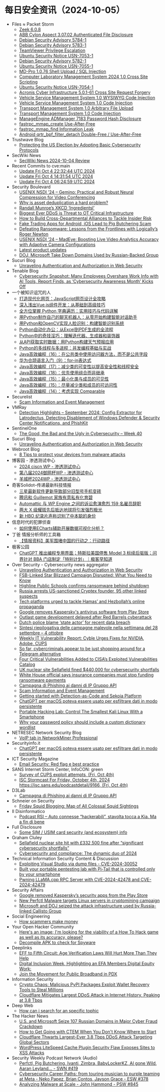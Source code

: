 # 每日安全资讯（2024-10-05）

- Files ≈ Packet Storm
  - [Zeek 6.0.8](https://packetstormsecurity.com/files/182016/zeek-6.0.8.tar.gz)
  - [ABB Cylon Aspect 3.07.02 Authenticated File Disclosure](https://packetstormsecurity.com/files/182015/ZSL-2024-5831.txt)
  - [Debian Security Advisory 5784-1](https://packetstormsecurity.com/files/182014/dsa-5784-1.txt)
  - [Debian Security Advisory 5783-1](https://packetstormsecurity.com/files/182013/dsa-5783-1.txt)
  - [TeamViewer Privilege Escalation](https://packetstormsecurity.com/files/182012/CVE-2024-7479_CVE-2024-7481-main.zip)
  - [Ubuntu Security Notice USN-7053-1](https://packetstormsecurity.com/files/182011/USN-7053-1.txt)
  - [Debian Security Advisory 5782-1](https://packetstormsecurity.com/files/182010/dsa-5782-1.txt)
  - [Ubuntu Security Notice USN-7055-1](https://packetstormsecurity.com/files/182009/USN-7055-1.txt)
  - [MD-Pro 1.0.76 Shell Upload / SQL Injection](https://packetstormsecurity.com/files/182008/mdpro1076-sqlshell.txt)
  - [Computer Laboratory Management System 2024 1.0 Cross Site Scripting](https://packetstormsecurity.com/files/182007/clms202410-xss.txt)
  - [Ubuntu Security Notice USN-7054-1](https://packetstormsecurity.com/files/182006/USN-7054-1.txt)
  - [Acronis Cyber Infrastructure 5.0.1-61 Cross Site Request Forgery](https://packetstormsecurity.com/files/182005/acronisci50161-xsrf.txt)
  - [Vehicle Service Management System 1.0 WYSIWYG Code Injection](https://packetstormsecurity.com/files/182004/vsms10-inject.txt)
  - [Vehicle Service Management System 1.0 Code Injection](https://packetstormsecurity.com/files/182003/vsms10-exec.txt)
  - [Transport Management System 1.0 Arbitrary File Upload](https://packetstormsecurity.com/files/182002/transportms10-upload.txt)
  - [Transport Management System 1.0 Code Injection](https://packetstormsecurity.com/files/182001/transportms10-exec.txt)
  - [ManageEngine ADManager 7183 Password Hash Disclosure](https://packetstormsecurity.com/files/182000/meadmanager7183-disclose.txt)
  - [fastrpc_mmap_create Use-After-Free](https://packetstormsecurity.com/files/181999/GS2024100442451715.tgz)
  - [fastrpc_mmap_find Information Leak](https://packetstormsecurity.com/files/181998/GS2024100442461713.txt)
  - [Android qrtr_bpf_filter_detach Double-Free / Use-After-Free](https://packetstormsecurity.com/files/181997/GS2024100424251712.txt)
- Trustwave Blog
  - [Protecting the US Election by Adopting Basic Cybersecurity Protocols](https://www.trustwave.com/en-us/resources/blogs/trustwave-blog/protecting-the-us-election-by-adopting-basic-cybersecurity-protocols/)
- SecWiki News
  - [SecWiki News 2024-10-04 Review](http://www.sec-wiki.com/?2024-10-04)
- Recent Commits to cve:main
  - [Update Fri Oct  4 22:32:44 UTC 2024](https://github.com/trickest/cve/commit/faf1b7e51087b3290c00ea0f9241ee21436b3201)
  - [Update Fri Oct  4 14:31:54 UTC 2024](https://github.com/trickest/cve/commit/9a693da6189781ee77e0106405ef28512b84e101)
  - [Update Fri Oct  4 06:24:59 UTC 2024](https://github.com/trickest/cve/commit/f2fa54975d143f23e6f4e93f10a3f0de607e1fd6)
- Security Boulevard
  - [USENIX NSDI ’24 – Gemino: Practical and Robust Neural Compression for Video Conferencing](https://securityboulevard.com/2024/10/usenix-nsdi-24-gemino-practical-and-robust-neural-compression-for-video-conferencing/)
  - [Why is asset deduplication a hard problem?](https://securityboulevard.com/2024/10/why-is-asset-deduplication-a-hard-problem/)
  - [Randall Munroe’s XKCD ‘Ingredientsl’](https://securityboulevard.com/2024/10/randall-munroes-xkcd-ingredientsl/)
  - [Biggest Ever DDoS is Threat to OT Critical Infrastructure](https://securityboulevard.com/2024/10/ddos-record-richixbw/)
  - [How to Build Cross-Departmental Alliances to Tackle Insider Risk](https://securityboulevard.com/2024/10/how-to-build-cross-departmental-alliances-to-tackle-insider-risk/)
  - [Fake Trading Apps for Android, iOS Lead to Pig Butchering Scam](https://securityboulevard.com/2024/10/fake-trading-apps-for-android-ios-lead-to-pig-butchering-scam/)
  - [Defeating Ransomware: Lessons from the Frontlines with Logically’s Roger Newton](https://securityboulevard.com/2024/10/defeating-ransomware-lessons-from-the-frontlines-with-logicallys-roger-newton/)
  - [USENIX NSDI ’24 – MadEye: Boosting Live Video Analytics Accuracy with Adaptive Camera Configurations](https://securityboulevard.com/2024/10/usenix-nsdi-24-madeye-boosting-live-video-analytics-accuracy-with-adaptive-camera-configurations/)
  - [Latest product updates](https://securityboulevard.com/2024/10/latest-product-updates/)
  - [DOJ, Microsoft Take Down Domains Used by Russian-Backed Group](https://securityboulevard.com/2024/10/doj-microsoft-take-down-domains-used-by-russian-backed-group/)
- Sucuri Blog
  - [Unraveling Authentication and Authorization in Web Security](https://blog.sucuri.net/2024/10/unraveling-authentication-and-authorization-in-web-security.html)
- Tenable Blog
  - [Cybersecurity Snapshot: Many Employees Overshare Work Info with AI Tools, Report Finds, as ‘Cybersecurity Awareness Month’ Kicks Off](https://www.tenable.com/blog/cybersecurity-snapshot-employees-are-oversharing-work-info-with-ai-tools-cybersecurity)
- 一个被知识诅咒的人
  - [打造现代化网页：JavaScript网页设计全攻略](https://blog.csdn.net/nokiaguy/article/details/142708328)
  - [深入浅出Vue.js组件开发：从基础到高级技巧](https://blog.csdn.net/nokiaguy/article/details/142708222)
  - [全方位掌握 Python 字典遍历：实用技巧与代码详解](https://blog.csdn.net/nokiaguy/article/details/142705452)
  - [用Python制作自己的聊天机器人：从零开始构建智能对话助手](https://blog.csdn.net/nokiaguy/article/details/142705803)
  - [用Python和OpenCV实现人脸识别：构建智能识别系统](https://blog.csdn.net/nokiaguy/article/details/142705867)
  - [Python自动化办公：从Excel到PDF生成的全流程](https://blog.csdn.net/nokiaguy/article/details/142705902)
  - [Python中的奇技淫巧：理解迭代器、生成器和装饰器](https://blog.csdn.net/nokiaguy/article/details/142705954)
  - [从API获取实时数据：用Python构建天气预报应用](https://blog.csdn.net/nokiaguy/article/details/142705934)
  - [Python的多线程与多进程：并发编程基础与实战](https://blog.csdn.net/nokiaguy/article/details/142705830)
  - [Java高效编程（16）：在公共类中使用访问器方法，而不是公共字段](https://blog.csdn.net/nokiaguy/article/details/142702484)
  - [华为仓颉语言入门（9）：for-in表达式](https://blog.csdn.net/nokiaguy/article/details/142702568)
  - [Java高效编程（17）：减少类的可变性以提高安全性和线程安全](https://blog.csdn.net/nokiaguy/article/details/142705027)
  - [Java高效编程（18）：优先使用组合而非继承](https://blog.csdn.net/nokiaguy/article/details/142705131)
  - [Java高效编程（15）：最小化类与成员的可见性](https://blog.csdn.net/nokiaguy/article/details/142702382)
  - [Java高效编程（15）：尽量减少类和成员的可访问性](https://blog.csdn.net/nokiaguy/article/details/142621142)
  - [Java高效编程（14）：考虑实现 Comparable](https://blog.csdn.net/nokiaguy/article/details/142621052)
- Securelist
  - [Scam Information and Event Management](https://securelist.com/miner-campaign-misuses-open-source-siem-agent/114022/)
- VMRay
  - [Detection Highlights – September 2024: Config Extractor for Latrodectus, Detecting Disablement of Windows Defender & Security Center Notifications, and PhishKit](https://www.vmray.com/detection-highlights-september-2024-config-extractor-for-latrodectus-detecting-disablement-of-windows-defender-security-center-notifications-and-phishkit/)
- SentinelOne
  - [The Good, the Bad and the Ugly in Cybersecurity – Week 40](https://www.sentinelone.com/blog/the-good-the-bad-and-the-ugly-in-cybersecurity-week-40-6/)
- Sucuri Blog
  - [Unraveling Authentication and Authorization in Web Security](https://blog.sucuri.net/2024/10/unraveling-authentication-and-authorization-in-web-security.html)
- Webroot Blog
  - [8 Tips to protect your devices from malware attacks](https://www.webroot.com/blog/2024/10/04/8-tips-to-protect-your-devices-from-malware-attacks/)
- 博客园 - 渗透测试中心
  - [2024 ciscn WP - 渗透测试中心](https://www.cnblogs.com/backlion/p/18447431)
  - [第八届2024御网杯WP - 渗透测试中心](https://www.cnblogs.com/backlion/p/18446972)
  - [羊城杯2024WP - 渗透测试中心](https://www.cnblogs.com/backlion/p/18446695)
- 奇客Solidot–传递最新科技情报
  - [三星最新软件更新导致部分旧型号手机变砖](https://www.solidot.org/story?sid=79407)
  - [腾讯和 Guillemot 家族有意私有化育碧](https://www.solidot.org/story?sid=79406)
  - [Automattic 与 WP Engine 之间的诉讼愈演愈烈 159 名雇员辞职](https://www.solidot.org/story?sid=79405)
  - [两大 X 级耀斑先后抵达地球将引发强烈极光](https://www.solidot.org/story?sid=79404)
  - [新 HBO 纪录片声称识别了中本聪的身份](https://www.solidot.org/story?sid=79403)
- 信息时代的犯罪侦查
  - [如何使用ECharts辅助开展数据可视化分析？](https://mp.weixin.qq.com/s?__biz=MzAxNTA4NDAwOQ==&mid=2650736988&idx=1&sn=5e1734a5c81916d6113bf0d3ad513927&chksm=8382d9dab4f550cc2c8fbe9782059486865dfba1150efa8121d5f1347f282775f969fb2935f9&scene=58&subscene=0#rd)
- 丁爸 情报分析师的工具箱
  - [【情报资料】美军围堵中国的行动之：行动路径](https://mp.weixin.qq.com/s?__biz=MzI2MTE0NTE3Mw==&mid=2651146543&idx=1&sn=9d568e4c4fd5bf6e8596695c37bae6d2&chksm=f1af3e15c6d8b7031cda6afb53a0d77d5eaeac6ee4444fbab06c382b83354c4aaebee44cb663&scene=58&subscene=0#rd)
- 极客公园
  - [ChatGPT 推出编程专用界面；特斯拉美国停售 Model 3 标续后驱版；问界针对 BBA 门店制定「特别计划」｜极客早知道](https://mp.weixin.qq.com/s?__biz=MTMwNDMwODQ0MQ==&mid=2653056316&idx=1&sn=9c03a53bae994ce002fbebf6427fc6b2&chksm=7e57108a4920999c254ce78fa4173f54a31c10613384c4d4a0e0953524acba9c3dc419094cdc&scene=58&subscene=0#rd)
- Over Security - Cybersecurity news aggregator
  - [Unraveling Authentication and Authorization in Web Security](https://blog.sucuri.net/2024/10/unraveling-authentication-and-authorization-in-web-security.html)
  - [FSB-Linked Star Blizzard Campaign Disrupted: What You Need to Know](https://flashpoint.io/blog/fsb-star-blizzard-campaign-disrupted/)
  - [Highline Public Schools confirms ransomware behind shutdown](https://www.bleepingcomputer.com/news/security/highline-public-schools-confirms-ransomware-attack-was-behind-september-shut-down/)
  - [Russia arrests US-sanctioned Cryptex founder, 95 other linked suspects](https://www.bleepingcomputer.com/news/security/russia-arrests-us-sanctioned-cryptex-founder-95-other-linked-suspects/)
  - [Tech platforms urged to tackle Hamas’ and Hezbollah’s online propaganda](https://therecord.media/tech-platforms-urged-to-tackle-hezbollah-hamas-propaganda)
  - [Google removes Kaspersky's antivirus software from Play Store](https://www.bleepingcomputer.com/news/security/google-removes-kasperskys-antivirus-software-from-play-store-disables-developer-accounts/)
  - [Outlast game development delayed after Red Barrels cyberattack](https://www.bleepingcomputer.com/news/security/outlast-game-development-delayed-after-red-barrels-cyberattack/)
  - [Dutch police blame ‘state actor’ for recent data breach](https://therecord.media/dutch-police-state-actor-breach)
  - [Sintesi riepilogativa delle campagne malevole nella settimana del 28 settembre – 4 ottobre](https://cert-agid.gov.it/news/sintesi-riepilogativa-delle-campagne-malevole-nella-settimana-del-28-settembre-4-ottobre/)
  - [Weekly IT Vulnerability Report: Cyble Urges Fixes for NVIDIA, Adobe, CUPS](https://cyble.com/blog/weekly-it-vulnerability-report-cyble-urges-fixes-for-nvidia-adobe-cups/)
  - [So far, cybercriminals appear to be just shopping around for a Telegram alternative](https://therecord.media/telegram-alternatives-for-cybercriminals)
  - [Four Critical Vulnerabilities Added to CISA’s Exploited Vulnerabilities Catalog](https://cyble.com/blog/four-critical-vulnerabilities-added-to-cisas-exploited-vulnerabilities-catalog/)
  - [UK nuclear site Sellafield fined $440,000 for cybersecurity shortfalls](https://www.bleepingcomputer.com/news/security/uk-nuclear-site-sellafield-fined-440-000-for-cybersecurity-shortfalls/)
  - [White House official says insurance companies must stop funding ransomware payments](https://therecord.media/cyber-insurance-ransomware-payments-anne-neuberger-op-ed)
  - [Campagna di Phishing ai danni di IP Gruppo API](https://www.d3lab.net/campagna-di-phishing-ai-danni-di-ip-gruppo-api/)
  - [Scam Information and Event Management](https://securelist.com/miner-campaign-misuses-open-source-siem-agent/114022/)
  - [Getting started with Detection-as-Code and Sekoia Platform](https://blog.sekoia.io/getting-started-with-detection-as-code-and-sekoia-platform/)
  - [ChatGPT per macOS poteva essere usato per esfiltrare dati in modo persistente](https://www.securityinfo.it/2024/10/04/chatgpt-per-macos-poteva-essere-usato-per-esfiltrare-dati-a-lungo-termine/)
  - [Portable Hacking Lab: Control The Smallest Kali Linux With a Smartphone](https://www.mobile-hacker.com/2024/10/04/portable-hacking-lab-control-the-smallest-kali-linux-with-a-smartphone/)
  - [Why your password policy should include a custom dictionary wordlist](https://www.bleepingcomputer.com/news/security/why-your-password-policy-should-include-a-custom-dictionary-wordlist/)
- NETRESEC Network Security Blog
  - [VoIP tab in NetworkMiner Professional](https://www.netresec.com/?page=Blog&month=2024-10&post=VoIP-tab-in-NetworkMiner-Professional)
- Securityinfo.it
  - [ChatGPT per macOS poteva essere usato per esfiltrare dati in modo persistente](https://www.securityinfo.it/2024/10/04/chatgpt-per-macos-poteva-essere-usato-per-esfiltrare-dati-a-lungo-termine/?utm_source=rss&utm_medium=rss&utm_campaign=chatgpt-per-macos-poteva-essere-usato-per-esfiltrare-dati-a-lungo-termine)
- ICT Security Magazine
  - [Email Security: Red flag e best practice](https://www.ictsecuritymagazine.com/articoli/email-security-tips/)
- SANS Internet Storm Center, InfoCON: green
  - [Survey of CUPS exploit attempts, (Fri, Oct 4th)](https://isc.sans.edu/diary/rss/31326)
  - [ISC Stormcast For Friday, October 4th, 2024 https://isc.sans.edu/podcastdetail/9166, (Fri, Oct 4th)](https://isc.sans.edu/diary/rss/31324)
- D3Lab
  - [Campagna di Phishing ai danni di IP Gruppo API](https://www.d3lab.net/campagna-di-phishing-ai-danni-di-ip-gruppo-api/)
- Schneier on Security
  - [Friday Squid Blogging: Map of All Colossal Squid Sightings](https://www.schneier.com/blog/archives/2024/10/friday-squid-blogging-map-of-all-colossal-squid-sightings.html)
- Il Disinformatico
  - [Podcast RSI – Auto connesse “hackerabili”, stavolta tocca a Kia. Ma a fin di bene](http://attivissimo.blogspot.com/2024/10/podcast-rsi-auto-connesse-hackerabili.html)
- Full Disclosure
  - [Some SIM / USIM card security (and ecosystem) info](https://seclists.org/fulldisclosure/2024/Oct/0)
- Graham Cluley
  - [Sellafield nuclear site hit with £332,500 fine after “significant cybersecurity shortfalls”](https://www.bitdefender.com/blog/hotforsecurity/sellafield-nuclear-site-332500-fine-cybersecurity-shortfalls/)
  - [Cybersecurity and compliance: The dynamic duo of 2024](https://grahamcluley.com/feed-sponsor-manageengine/)
- Technical Information Security Content & Discussion
  - [Exploiting Visual Studio via dump files - CVE-2024-30052](https://www.reddit.com/r/netsec/comments/1fw94ur/exploiting_visual_studio_via_dump_files/)
  - [Built your portable pentesting lab with Pi-Tail that is controlled only by your smartphone](https://www.reddit.com/r/netsec/comments/1fvthnk/built_your_portable_pentesting_lab_with_pitail/)
  - [Pwning LLaMA.cpp RPC Server with CVE-2024-42478 and CVE-2024-42479](https://www.reddit.com/r/netsec/comments/1fvmazk/pwning_llamacpp_rpc_server_with_cve202442478_and/)
- Security Affairs
  - [Google removed Kaspersky’s security apps from the Play Store](https://securityaffairs.com/169362/security/google-removed-kaspersky-apps-from-the-play-store.html)
  - [New Perfctl Malware targets Linux servers in cryptomining campaign](https://securityaffairs.com/169351/malware/perfctl-malware-targets-misconfigured-linux-servers.html)
  - [Microsoft and DOJ seized the attack infrastructure used by Russia-linked Callisto Group](https://securityaffairs.com/169338/apt/microsoft-and-doj-seized-100-domains-used-by-russia-callisto-group.html)
- Social Engineering
  - [How scammers make money](https://www.reddit.com/r/SocialEngineering/comments/1fvwj1t/how_scammers_make_money/)
- Your Open Hacker Community
  - [Here's an image; I'm looking for the viability of a How To Hack game as well as its accuracy, please?](https://www.reddit.com/r/HowToHack/comments/1fw3o1m/heres_an_image_im_looking_for_the_viability_of_a/)
  - [Decompile APK to check for Spyware](https://www.reddit.com/r/HowToHack/comments/1fvqq10/decompile_apk_to_check_for_spyware/)
- Deeplinks
  - [EFF to Fifth Circuit: Age Verification Laws Will Hurt More Than They Help](https://www.eff.org/deeplinks/2024/10/eff-fifth-circuit-age-verification-laws-will-hurt-more-they-help)
  - [Digital Inclusion Week, Highlighting an EFA Members Digital Equity Work:](https://www.eff.org/deeplinks/2024/10/digital-inclusion-week-highlighting-efa-members-digital-equity-work)
  - [Join the Movement for Public Broadband in PDX](https://www.eff.org/deeplinks/2024/10/join-movement-public-broadband-pdx-0)
- Information Security
  - [Crypto Chaos: Malicious PyPI Packages Exploit Wallet Recovery Tools to Steal Millions](https://www.reddit.com/r/Information_Security/comments/1fw6nvh/crypto_chaos_malicious_pypi_packages_exploit/)
  - [Cloudflare Mitigates Largest DDoS Attack in Internet History, Peaking at 3.8 Tbps](https://www.reddit.com/r/Information_Security/comments/1fw0e2x/cloudflare_mitigates_largest_ddos_attack_in/)
- Deep Web
  - [How can i search for an specific tophic](https://www.reddit.com/r/deepweb/comments/1fvtva6/how_can_i_search_for_an_specific_tophic/)
- The Hacker News
  - [U.S. and Microsoft Seize 107 Russian Domains in Major Cyber Fraud Crackdown](https://thehackernews.com/2024/10/us-and-microsoft-seize-107-russian.html)
  - [How to Get Going with CTEM When You Don't Know Where to Start](https://thehackernews.com/2024/10/how-to-get-going-with-ctem-when-you.html)
  - [Cloudflare Thwarts Largest-Ever 3.8 Tbps DDoS Attack Targeting Global Sectors](https://thehackernews.com/2024/10/cloudflare-thwarts-largest-ever-38-tbps.html)
  - [WordPress LiteSpeed Cache Plugin Security Flaw Exposes Sites to XSS Attacks](https://thehackernews.com/2024/10/wordpress-litespeed-cache-plugin.html)
- Security Weekly Podcast Network (Audio)
  - [Perfctl, Pig Butchering, Ivanti, Zimbra, BabyLockerKZ, AI gone Wild, Aaran Leyland... - SWN #419](http://sites.libsyn.com/18678/perfctl-pig-butchering-ivanti-zimbra-babylockerkz-ai-gone-wild-aaran-leyland-swn-419)
  - [Cybersecurity Career Paths: from touring musician to purple teaming at Meta - Neko Papez, Brian Contos, Jayson Grace - ESW #378](http://sites.libsyn.com/18678/cybersecurity-career-paths-from-touring-musician-to-purple-teaming-at-meta-neko-papez-brian-contos-jayson-grace-esw-378)
  - [Analyzing Malware at Scale - John Hammond - PSW #845](http://sites.libsyn.com/18678/analyzing-malware-at-scale-john-hammond-psw-845)
